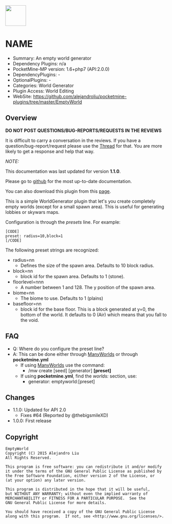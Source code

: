 <img src="https://raw.githubusercontent.com/alejandroliu/pocketmine-plugins/master/Media/emptyworld-icon.png" style="width:64px;height:64px" width="64" height="64"/>

# NAME

* Summary: An empty world generator
* Dependency Plugins: n/a
* PocketMine-MP version: 1.6+php7 (API:2.0.0)
* DependencyPlugins: -
* OptionalPlugins: -
* Categories: World Generator
* Plugin Access: World Editing
* WebSite: https://github.com/alejandroliu/pocketmine-plugins/tree/master/EmptyWorld

## Overview

<!-- php: $v_forum_thread = "http://forums.pocketmine.net/plugins/emptyworld.1248/"; -->
<!-- template: prologue.md -->

**DO NOT POST QUESTIONS/BUG-REPORTS/REQUESTS IN THE REVIEWS**

It is difficult to carry a conversation in the reviews.  If you
have a question/bug-report/request please use the
[Thread](http://forums.pocketmine.net/plugins/emptyworld.1248/) for
that.  You are more likely to get a response and help that way.

_NOTE:_

This documentation was last updated for version **1.1.0**.

Please go to
[github](https://github.com/alejandroliu/pocketmine-plugins/tree/master/EmptyWorld)
for the most up-to-date documentation.

You can also download this plugin from this [page](https://github.com/alejandroliu/pocketmine-plugins/releases/tag/EmptyWorld-1.1.0).

<!-- template-end -->

This is a simple WorldGenerator plugin that let's you create completely
empty worlds (except for a small spawn area).  This is useful for generating
lobbies or skywars maps.

Configuration is through the _presets_ line.  For example:

```
[CODE]
preset: radius=10,block=1
[/CODE]
```

The following preset strings are recognized:

* radius=nn
  * Defines the size of the spawn area.  Defaults to 10 block radius.
* block=nn
  * block id for the spawn area.  Defaults to 1 (stone).
* floorlevel=nnn
  * A number between 1 and 128.  The y position of the spawn area.
* biome=nn
  * The biome to use.  Defaults to 1 (plains)
* basefloor=nn
  * block id for the base floor.  This is a block generated at y=0, the
    bottom of the world.  It defaults to 0 (Air) which means that you
    fall to the void.

## FAQ

* Q: Where do you configure the preset line?
* A: This can be done either through [ManyWorlds](http://forums.pocketmine.net/plugins/manyworlds.1042/)
  or through **pocketmine.yml**
  * If using [ManyWorlds](http://forums.pocketmine.net/plugins/manyworlds.1042/)
    use the command:
    * /mw create <world> [seed] [generator] **[preset]**
  * If using **pocketmine.yml**, find the _worlds:_ section, use:
    * generator: emptyworld:[preset]

## Changes

* 1.1.0: Updated for API 2.0
  - Fixes #64 (Reported by @thebigsmileXD)
* 1.0.0: First release

## Copyright

    EmptyWorld
    Copyright (C) 2015 Alejandro Liu
    All Rights Reserved.

    This program is free software: you can redistribute it and/or modify
    it under the terms of the GNU General Public License as published by
    the Free Software Foundation, either version 2 of the License, or
    (at your option) any later version.

    This program is distributed in the hope that it will be useful,
    but WITHOUT ANY WARRANTY; without even the implied warranty of
    MERCHANTABILITY or FITNESS FOR A PARTICULAR PURPOSE.  See the
    GNU General Public License for more details.

    You should have received a copy of the GNU General Public License
    along with this program.  If not, see <http://www.gnu.org/licenses/>.


